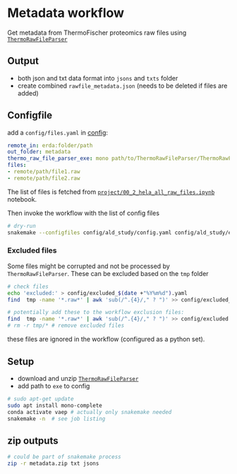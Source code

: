 # Metadata workflow

Get metadata from ThermoFischer proteomics raw files using
[`ThermoRawFileParser`](https://github.com/compomics/ThermoRawFileParser)

## Output

- both json and txt data format into `jsons` and `txts` folder
- create combined `rawfile_metadata.json` (needs to be deleted if files are added)

## Configfile

add a `config/files.yaml` in [config](config):

```yaml
remote_in: erda:folder/path
out_folder: metadata
thermo_raw_file_parser_exe: mono path/to/ThermoRawFileParser/ThermoRawFileParser.exe
files:
- remote/path/file1.raw
- remote/path/file2.raw
```

The list of files is fetched from [`project/00_2_hela_all_raw_files.ipynb`](../../project/00_2_hela_all_raw_files.ipynb) notebook.


Then invoke the workflow with the list of config files

```bash
# dry-run
snakemake --configfiles config/ald_study/config.yaml config/ald_study/excluded.yaml -p -n
```


### Excluded files

Some files might be corrupted and not be processed by `ThermoRawFileParser`. These can be
excluded based on the `tmp` folder

```bash 
# check files
echo 'excluded:' > config/excluded_$(date +"%Y%m%d").yaml
find  tmp -name '*.raw*' | awk 'sub(/^.{4}/," ? ")' >> config/excluded_$(date +"%Y%m%d").yaml

# potentially add these to the workflow exclusion files:
find  tmp -name '*.raw*' | awk 'sub(/^.{4}/," ? ")' >> config/excluded.yaml
# rm -r tmp/* # remove excluded files
```

these files are ignored in the workflow (configured as a python set).

## Setup

- download and unzip [`ThermoRawFileParser`](https://github.com/compomics/ThermoRawFileParser)
- add path to `exe` to config

```bash
# sudo apt-get update
sudo apt install mono-complete
conda activate vaep # actually only snakemake needed
snakemake -n  # see job listing
```

## zip outputs


```bash
# could be part of snakemake process
zip -r metadata.zip txt jsons
```